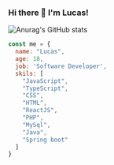 ### Hi there 👋  I'm Lucas!
  
![Anurag's GitHub stats](https://github-readme-stats.vercel.app/api?username=LucasAlt40&theme=tokyonight&show_icons=true)


```javascript
const me = {
  name: "Lucas",
  age: 18,
  job: 'Software Developer',
  skils: [
    "JavaScript",
    "TypeScript",
    "CSS",
    "HTML",
    "ReactJS",
    "PHP",
    "MySql",
    "Java",
    "Spring boot"
  ]
}
```
